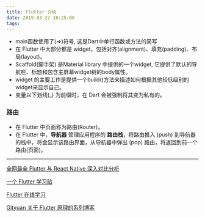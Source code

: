 ```yaml
---
title: Flutter 介绍
date: 2019-03-27 10:25:00
tags:
---
```




* main函数使用了(=>)符号, 这是Dart中单行函数或方法的简写
* 在 Flutter 中大部分都是 widget，包括对齐(alignment)、填充(padding)、布局(layout)。
* Scaffold(脚手架) 是Material library 中提供的一个widget, 它提供了默认的导航栏、标题和包含主屏幕widget树的body属性。
* widget 的主要工作是提供一个build()方法来描述如何根据其他较低级别的widget来显示自己。
* 变量以下划线(_) 为前缀时，在 Dart 会被强制将其变为私有的。

### 路由
* 在 Flutter 中页面称为路由(Router)。
* 在 Flutter 中，**导航器** 管理应用程序的 **路由栈**，将路由推入 (push) 到导航器的栈中，将会显示该路由界面，从导航器中弹出 (pop) 路由，将返回到前一个路由(页面)。





-----
[全网最全 Flutter 与 React Native 深入对比分析](https://juejin.im/post/5d0bac156fb9a07ec56e7f15)


[一个 Flutter 学习贴](https://juejin.im/user/5b5d45f4e51d453526175c06/posts)


[Flutter 在线学习](https://guoshuyu.cn/home/wx/Flutter-2.html)


[Gityuan 关于 Flutter 原理的系列博客](http://gityuan.com/archive/)